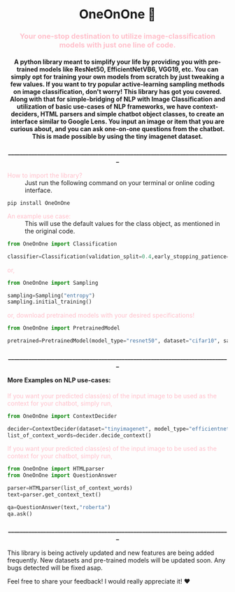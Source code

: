 
<h1 align="center">OneOnOne 🎈</h1>
<p>
  <a href="https://pypi.org/project/OneOnOne/0.6896/" target="_blank">
  </a>
</p>

<h3 align="center"><span style="color:#FFC0CB">Your one-stop destination to utilize image-classification models with just one line of code.</span></h3>

<h4 align="center">
A python library meant to simplify your life by providing you with pre-trained models like ResNet50, EfficientNetVB6, VGG19, etc.
You can simply opt for training your own models from scratch by just tweaking a few values. If you want to try popular active-learning sampling methods on image classification, don't worry! This library has got you covered. Along with that for simple-bridging of NLP with Image Classification and utilization of basic use-cases of NLP frameworks, we have context-deciders, HTML parsers and simple chatbot object classes, to create an interface similar to Google Lens. You input an image or item that you are curious about, and you can ask one-on-one questions from the chatbot. This is made possible by using the tiny imagenet dataset.
</h4>

<h4 align="center">____________________________________________________________________________</h4>

<dl>
  <dt><span style="color:#FFC0CB">How to import the library?</span></dt>
    <dd>Just run the following command on your terminal or online coding interface.
</dd>
</dl>

```
pip install OneOnOne
```


<dl>
  <dt><span style="color:#FFC0CB">An example use case:</span>
    <dd>This will use the default values for the class object, as mentioned in the original code.
</dd>
</dl>

```python
from OneOnOne import Classification

classifier=Classification(validation_split=0.4,early_stopping_patience=20)
```

<dl>
  <dt><span style="color:#FFC0CB">or,</span>
</dl>

```python
from OneOnOne import Sampling

sampling=Sampling("entropy")
sampling.initial_training()
```

<dl>
  <dt><span style="color:#FFC0CB">or, download pretrained models with your desired specifications!</span>
</dl>

```python
from OneOnOne import PretrainedModel

pretrained=PretrainedModel(model_type="resnet50", dataset="cifar10", samplingtype="leastconfidence")
```

<h4 align="center">____________________________________________________________________________</h4>


<h4>More Examples on NLP use-cases:</h4>

<dl>
  <dt><span style="color:#FFC0CB">If you want your predicted class(es) of the input image to be used as the context for your chatbot, simply run, </span>
</dl>

```python
from OneOnOne import ContextDecider

decider=ContextDecider(dataset="tinyimagenet", model_type="efficientnetb6", samplingtype="none", threshold=0.4)
list_of_context_words=decider.decide_context()
```

<dl>
  <dt><span style="color:#FFC0CB">If you want your predicted class(es) of the input image to be used as the context for your chatbot, simply run, </span>
</dl>

```python
from OneOnOne import HTMLparser
from OneOnOne import QuestionAnswer

parser=HTMLparser(list_of_context_words)
text=parser.get_context_text()

qa=QuestionAnswer(text,"roberta")
qa.ask()
```


<h4 align="center">____________________________________________________________________________</h4>


This library is being actively updated and new features are being added frequently. New datasets and pre-trained models will be updated soon. Any bugs detected will be fixed asap.

Feel free to share your feedback! I would really appreciate it! ❤️️

